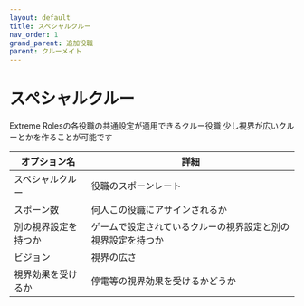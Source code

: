 ```yaml
---
layout: default
title: スペシャルクルー
nav_order: 1
grand_parent: 追加役職
parent: クルーメイト
---
```


# スペシャルクルー

Extreme Rolesの各役職の共通設定が適用できるクルー役職
少し視界が広いクルーとかを作ることが可能です

|  オプション名 |  詳細  |
| ---- | ---- |
|  スペシャルクルー  | 役職のスポーンレート |
|  スポーン数  | 何人この役職にアサインされるか |
|  別の視界設定を持つか  |  ゲームで設定されているクルーの視界設定と別の視界設定を持つか  |
|  ビジョン  |  視界の広さ  |
|  視界効果を受けるか  |  停電等の視界効果を受けるかどうか  |